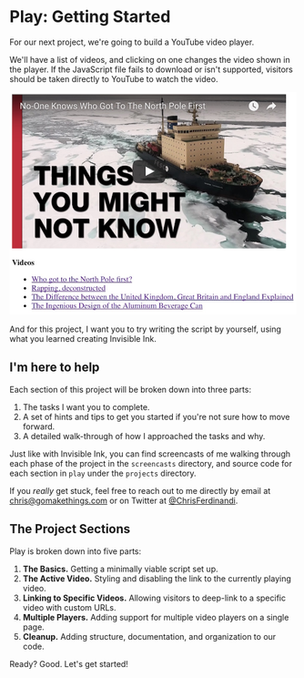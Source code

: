 
# Play: Getting Started

For our next project, we're going to build a YouTube video player.

We'll have a list of videos, and clicking on one changes the video shown in the player. If the JavaScript file fails to download or isn't supported, visitors should be taken directly to YouTube to watch the video.

![](assets/video-player.jpg)

And for this project, I want you to try writing the script by yourself, using what you learned creating Invisible Ink.

## I'm here to help

Each section of this project will be broken down into three parts:

1. The tasks I want you to complete.
2. A set of hints and tips to get you started if you're not sure how to move forward.
3. A detailed walk-through of how I approached the tasks and why.

Just like with Invisible Ink, you can find screencasts of me walking through each phase of the project in the `screencasts` directory, and source code for each section in `play` under the `projects` directory.

If you *really* get stuck, feel free to reach out to me directly by email at [chris@gomakethings.com](mailto:chris@gomakethings.com) or on Twitter at <a href="https://twitter.com/ChrisFerdinandi">@ChrisFerdinandi</a>.

## The Project Sections

Play is broken down into five parts:

1. **The Basics.** Getting a minimally viable script set up.
2. **The Active Video.** Styling and disabling the link to the currently playing video.
3. **Linking to Specific Videos.** Allowing visitors to deep-link to a specific video with custom URLs.
4. **Multiple Players.** Adding support for multiple video players on a single page.
5. **Cleanup.** Adding structure, documentation, and organization to our code.

Ready? Good. Let's get started!